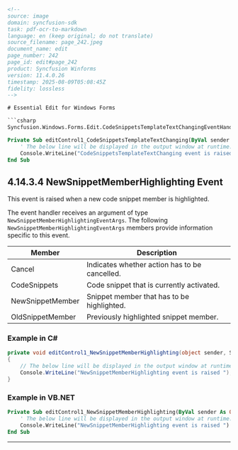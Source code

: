 ```html
<!-- 
source: image
domain: syncfusion-sdk
task: pdf-ocr-to-markdown
language: en (keep original; do not translate)
source_filename: page_242.jpeg
document_name: edit
page_number: 242
page_id: edit#page_242
product: Syncfusion Winforms
version: 11.4.0.26
timestamp: 2025-08-09T05:08:45Z
fidelity: lossless
-->

# Essential Edit for Windows Forms

```csharp
Syncfusion.Windows.Forms.Edit.CodeSnippetsTemplateTextChangingEventHandler(editControl1_CodeSnippetsTemplateTextChanging)
```

```vb
Private Sub editControl1_CodeSnippetsTemplateTextChanging(ByVal sender As Object, ByVal e As Syncfusion.Windows.Forms.Edit.CodeSnippetsTemplateTextChangingEventArgs)
    ' The below line will be displayed in the output window at runtime.
    Console.WriteLine("CodeSnippetsTemplateTextChanging event is raised ")
End Sub
```

## 4.14.3.4 NewSnippetMemberHighlighting Event

This event is raised when a new code snippet member is highlighted.

The event handler receives an argument of type `NewSnippetMemberHighlightingEventArgs`. The following `NewSnippetMemberHighlightingEventArgs` members provide information specific to this event.

| Member            | Description                                                                 |
|-------------------|-----------------------------------------------------------------------------|
| Cancel            | Indicates whether action has to be cancelled.                           |
| CodeSnippets      | Code snippet that is currently activated.                               |
| NewSnippetMember  | Snippet member that has to be highlighted.                             |
| OldSnippetMember  | Previously highlighted snippet member.                                 |

### Example in C#

```csharp
private void editControl1_NewSnippetMemberHighlighting(object sender, Syncfusion.Windows.Forms.Edit.NewSnippetMemberHighlightingEventArgs e)
{
    // The below line will be displayed in the output window at runtime.
    Console.WriteLine("NewSnippetMemberHighlighting event is raised ");
}
```

### Example in VB.NET

```vb
Private Sub editControl1_NewSnippetMemberHighlighting(ByVal sender As Object, ByVal e As Syncfusion.Windows.Forms.Edit.NewSnippetMemberHighlightingEventArgs)
    ' The below line will be displayed in the output window at runtime.
    Console.WriteLine("NewSnippetMemberHighlighting event is raised ")
End Sub
```

---
<!-- tags: [syncfusion, windowsforms, code editor, events, snippet highlighting, sdk, 11.4.0.26] keywords: [essential edit, newsnippetmemberhighlighting, snippet member, code snippet, event handler, runtime output] -->
```